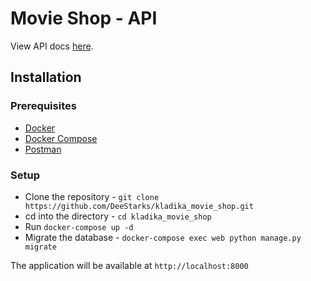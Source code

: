 # Movie Shop - API
View API docs [here](https://documenter.getpostman.com/view/14444131/Uz59Mz6k).

## Installation
### Prerequisites
- [Docker](https://www.docker.com/get-started/)
- [Docker Compose](https://docs.docker.com/compose/install/)
- [Postman](https://www.getpostman.com/downloads/)

### Setup
- Clone the repository - `git clone https://github.com/DeeStarks/kladika_movie_shop.git`
- cd into the directory - `cd kladika_movie_shop`
- Run `docker-compose up -d`
- Migrate the database - `docker-compose exec web python manage.py migrate`

The application will be available at `http://localhost:8000`
